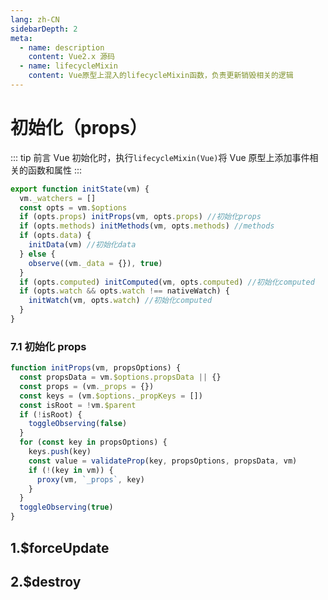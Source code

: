 ```yaml
---
lang: zh-CN
sidebarDepth: 2
meta:
  - name: description
    content: Vue2.x 源码
  - name: lifecycleMixin
    content: Vue原型上混入的lifecycleMixin函数，负责更新销毁相关的逻辑
---
```


# 初始化（props）

::: tip 前言
Vue 初始化时，执行`lifecycleMixin(Vue)`将 Vue 原型上添加事件相关的函数和属性
:::

```js
export function initState(vm) {
  vm._watchers = []
  const opts = vm.$options
  if (opts.props) initProps(vm, opts.props) //初始化props
  if (opts.methods) initMethods(vm, opts.methods) //methods
  if (opts.data) {
    initData(vm) //初始化data
  } else {
    observe((vm._data = {}), true)
  }
  if (opts.computed) initComputed(vm, opts.computed) //初始化computed
  if (opts.watch && opts.watch !== nativeWatch) {
    initWatch(vm, opts.watch) //初始化computed
  }
}
```

### 7.1 初始化 props

```js
function initProps(vm, propsOptions) {
  const propsData = vm.$options.propsData || {}
  const props = (vm._props = {})
  const keys = (vm.$options._propKeys = [])
  const isRoot = !vm.$parent
  if (!isRoot) {
    toggleObserving(false)
  }
  for (const key in propsOptions) {
    keys.push(key)
    const value = validateProp(key, propsOptions, propsData, vm)
    if (!(key in vm)) {
      proxy(vm, `_props`, key)
    }
  }
  toggleObserving(true)
}
```

## 1.$forceUpdate

## 2.$destroy

<!-- <Vssue /> -->
